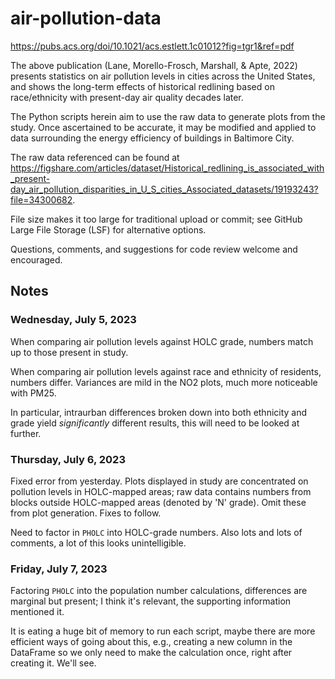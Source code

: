 # air-pollution-data
https://pubs.acs.org/doi/10.1021/acs.estlett.1c01012?fig=tgr1&ref=pdf

The above publication (Lane, Morello-Frosch, Marshall, & Apte, 2022) presents
statistics on air pollution levels in cities across the United States, and
shows the long-term effects of historical redlining based on race/ethnicity
with present-day air quality decades later.

The Python scripts herein aim to use the raw data to generate plots from the
study. Once ascertained to be accurate, it may be modified and applied to data
surrounding the energy efficiency of buildings in Baltimore City.

The raw data referenced can be found at
https://figshare.com/articles/dataset/Historical_redlining_is_associated_with_present-day_air_pollution_disparities_in_U_S_cities_Associated_datasets/19193243?file=34300682.

File size makes it too large for traditional upload or commit; see GitHub
Large File Storage (LSF) for alternative options.

Questions, comments, and suggestions for code review welcome and encouraged.

## Notes

### Wednesday, July 5, 2023

When comparing air pollution levels against HOLC grade, numbers match up to
those present in study.

When comparing air pollution levels against race and ethnicity of residents,
numbers differ. Variances are mild in the NO2 plots, much more noticeable with
PM25.

In particular, intraurban differences broken down into both ethnicity and grade
yield _significantly_ different results, this will need to be looked at
further.

### Thursday, July 6, 2023

Fixed error from yesterday. Plots displayed in study are concentrated on
pollution levels in HOLC-mapped areas; raw data contains numbers from blocks
outside HOLC-mapped areas (denoted by 'N' grade). Omit these from plot
generation. Fixes to follow.

Need to factor in `PHOLC` into HOLC-grade numbers. Also lots and lots of
comments, a lot of this looks unintelligible.

### Friday, July 7, 2023

Factoring `PHOLC` into the population number calculations, differences are
marginal but present; I think it's relevant, the supporting information
mentioned it.

It is eating a huge bit of memory to run each script, maybe there are more
efficient ways of going about this, e.g., creating a new column in the
DataFrame so we only need to make the calculation once, right after creating
it. We'll see.
